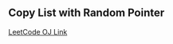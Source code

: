 Copy List with Random Pointer
---
[LeetCode OJ Link](https://leetcode.com/problems/copy-list-with-random-pointer/)